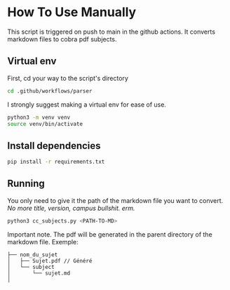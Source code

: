 # How To Use Manually

This script is triggered on push to main in the github actions.
It converts markdown files to cobra pdf subjects.

## Virtual env

First, cd your way to the script's directory

```bash
cd .github/workflows/parser
```

I strongly suggest making a virtual env for ease of use.

```bash
python3 -m venv venv
source venv/bin/activate
```

## Install dependencies

```bash
pip install -r requirements.txt
```

## Running

You only need to give it the path of the markdown file you want to convert.
*No more title, version, campus bullshit. erm.*

```bash
python3 cc_subjects.py <PATH-TO-MD>
```

Important note. The pdf will be generated in the parent directory of the markdown file. Exemple:

```
├── nom_du_sujet
│   ├── Sujet.pdf // Généré
│   └── subject
│       └── sujet.md
│
```
